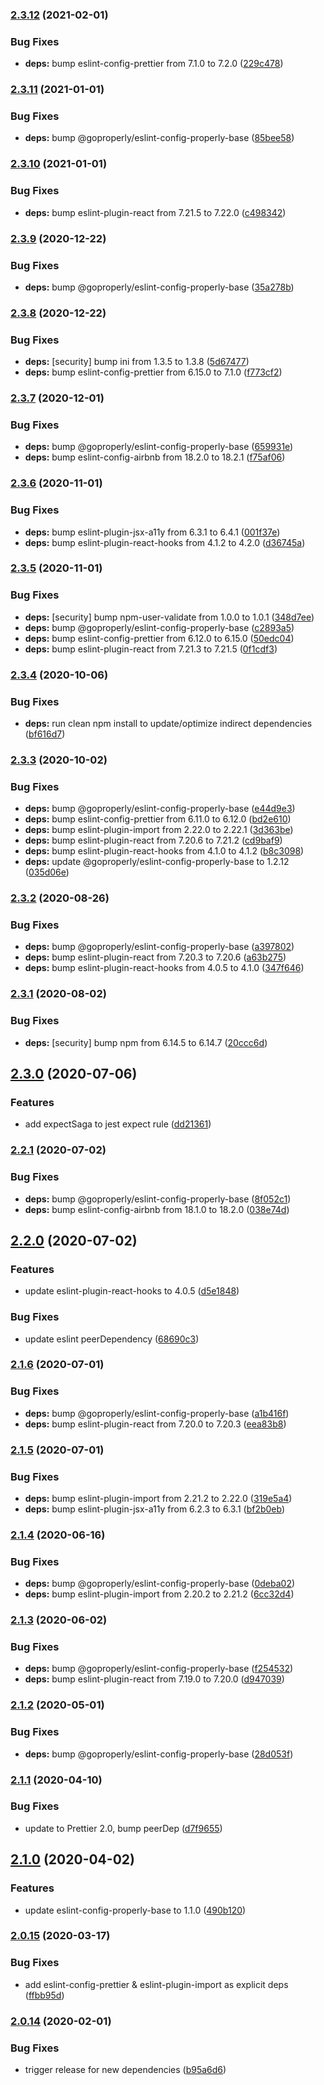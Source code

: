 ### [2.3.12](https://github.com/GoProperly/eslint-config-properly-react/compare/v2.3.11...v2.3.12) (2021-02-01)


### Bug Fixes

* **deps:** bump eslint-config-prettier from 7.1.0 to 7.2.0 ([229c478](https://github.com/GoProperly/eslint-config-properly-react/commit/229c478d81e902263a4ae6b81e66a3612ee2ed37))

### [2.3.11](https://github.com/GoProperly/eslint-config-properly-react/compare/v2.3.10...v2.3.11) (2021-01-01)


### Bug Fixes

* **deps:** bump @goproperly/eslint-config-properly-base ([85bee58](https://github.com/GoProperly/eslint-config-properly-react/commit/85bee58f1c64196872062b1c10f646f4cb6a2e17))

### [2.3.10](https://github.com/GoProperly/eslint-config-properly-react/compare/v2.3.9...v2.3.10) (2021-01-01)


### Bug Fixes

* **deps:** bump eslint-plugin-react from 7.21.5 to 7.22.0 ([c498342](https://github.com/GoProperly/eslint-config-properly-react/commit/c4983428d8cd27806621f845bb3a42b86781c9fc))

### [2.3.9](https://github.com/GoProperly/eslint-config-properly-react/compare/v2.3.8...v2.3.9) (2020-12-22)


### Bug Fixes

* **deps:** bump @goproperly/eslint-config-properly-base ([35a278b](https://github.com/GoProperly/eslint-config-properly-react/commit/35a278b32f2c233316ad2f3df36dafea4e6a8dcf))

### [2.3.8](https://github.com/GoProperly/eslint-config-properly-react/compare/v2.3.7...v2.3.8) (2020-12-22)


### Bug Fixes

* **deps:** [security] bump ini from 1.3.5 to 1.3.8 ([5d67477](https://github.com/GoProperly/eslint-config-properly-react/commit/5d6747755b96fa11bc91011b73a84ae2cb82ee86))
* **deps:** bump eslint-config-prettier from 6.15.0 to 7.1.0 ([f773cf2](https://github.com/GoProperly/eslint-config-properly-react/commit/f773cf220ee9c6a2e6902d32edc2d867adaa333d))

### [2.3.7](https://github.com/GoProperly/eslint-config-properly-react/compare/v2.3.6...v2.3.7) (2020-12-01)


### Bug Fixes

* **deps:** bump @goproperly/eslint-config-properly-base ([659931e](https://github.com/GoProperly/eslint-config-properly-react/commit/659931edf084e2cb037e12deb4bb3f37e20eb965))
* **deps:** bump eslint-config-airbnb from 18.2.0 to 18.2.1 ([f75af06](https://github.com/GoProperly/eslint-config-properly-react/commit/f75af06b9f2154de8eb920256415024c41a048e3))

### [2.3.6](https://github.com/GoProperly/eslint-config-properly-react/compare/v2.3.5...v2.3.6) (2020-11-01)


### Bug Fixes

* **deps:** bump eslint-plugin-jsx-a11y from 6.3.1 to 6.4.1 ([001f37e](https://github.com/GoProperly/eslint-config-properly-react/commit/001f37eba096dea0f2556687740fabafa566e9b0))
* **deps:** bump eslint-plugin-react-hooks from 4.1.2 to 4.2.0 ([d36745a](https://github.com/GoProperly/eslint-config-properly-react/commit/d36745a2cd2ef7960a7007b7e6adc5a7c93689ea))

### [2.3.5](https://github.com/GoProperly/eslint-config-properly-react/compare/v2.3.4...v2.3.5) (2020-11-01)


### Bug Fixes

* **deps:** [security] bump npm-user-validate from 1.0.0 to 1.0.1 ([348d7ee](https://github.com/GoProperly/eslint-config-properly-react/commit/348d7ee877cc19b9d7bbbaca15c3f056e2c5d4a4))
* **deps:** bump @goproperly/eslint-config-properly-base ([c2893a5](https://github.com/GoProperly/eslint-config-properly-react/commit/c2893a541907a52153aa4cd1459e5688213ec484))
* **deps:** bump eslint-config-prettier from 6.12.0 to 6.15.0 ([50edc04](https://github.com/GoProperly/eslint-config-properly-react/commit/50edc04c16fb6bd77b94494b75e9cc3998583120))
* **deps:** bump eslint-plugin-react from 7.21.3 to 7.21.5 ([0f1cdf3](https://github.com/GoProperly/eslint-config-properly-react/commit/0f1cdf3c88b399096b0650d46d96c1c92f67b84f))

### [2.3.4](https://github.com/GoProperly/eslint-config-properly-react/compare/v2.3.3...v2.3.4) (2020-10-06)


### Bug Fixes

* **deps:** run clean npm install to update/optimize indirect dependencies ([bf616d7](https://github.com/GoProperly/eslint-config-properly-react/commit/bf616d713b40a1a57d90712c1fe8a3d00af10589))

### [2.3.3](https://github.com/GoProperly/eslint-config-properly-react/compare/v2.3.2...v2.3.3) (2020-10-02)


### Bug Fixes

* **deps:** bump @goproperly/eslint-config-properly-base ([e44d9e3](https://github.com/GoProperly/eslint-config-properly-react/commit/e44d9e3bb1eec1194423fe8f74f429d8c94b50d9))
* **deps:** bump eslint-config-prettier from 6.11.0 to 6.12.0 ([bd2e610](https://github.com/GoProperly/eslint-config-properly-react/commit/bd2e610977ab90e99ef1e46ce1932d7401225e66))
* **deps:** bump eslint-plugin-import from 2.22.0 to 2.22.1 ([3d363be](https://github.com/GoProperly/eslint-config-properly-react/commit/3d363beca58c9942b8ad2d091ebca807267c01cf))
* **deps:** bump eslint-plugin-react from 7.20.6 to 7.21.2 ([cd9baf9](https://github.com/GoProperly/eslint-config-properly-react/commit/cd9baf9196606673def3d8f08dbdb46c20040ffd))
* **deps:** bump eslint-plugin-react-hooks from 4.1.0 to 4.1.2 ([b8c3098](https://github.com/GoProperly/eslint-config-properly-react/commit/b8c30988cd689816ee39a52a0ee88c3b7868e047))
* **deps:** update @goproperly/eslint-config-properly-base to 1.2.12 ([035d06e](https://github.com/GoProperly/eslint-config-properly-react/commit/035d06e01a529c19dbf258e03cd3a09351d4975c))

### [2.3.2](https://github.com/GoProperly/eslint-config-properly-react/compare/v2.3.1...v2.3.2) (2020-08-26)


### Bug Fixes

* **deps:** bump @goproperly/eslint-config-properly-base ([a397802](https://github.com/GoProperly/eslint-config-properly-react/commit/a397802231c0520ac445a3175b23dfd956c72af8))
* **deps:** bump eslint-plugin-react from 7.20.3 to 7.20.6 ([a63b275](https://github.com/GoProperly/eslint-config-properly-react/commit/a63b2757c14533731cfd85c2feb18d3a443536f3))
* **deps:** bump eslint-plugin-react-hooks from 4.0.5 to 4.1.0 ([347f646](https://github.com/GoProperly/eslint-config-properly-react/commit/347f64670fa4cf3fe2aa48d9f441d069acff6327))

### [2.3.1](https://github.com/GoProperly/eslint-config-properly-react/compare/v2.3.0...v2.3.1) (2020-08-02)


### Bug Fixes

* **deps:** [security] bump npm from 6.14.5 to 6.14.7 ([20ccc6d](https://github.com/GoProperly/eslint-config-properly-react/commit/20ccc6da2ce1cddd19911ab53050cd404ad7351f))

## [2.3.0](https://github.com/GoProperly/eslint-config-properly-react/compare/v2.2.1...v2.3.0) (2020-07-06)


### Features

* add expectSaga to jest expect rule ([dd21361](https://github.com/GoProperly/eslint-config-properly-react/commit/dd21361124d9f8dcbcaa93df6ae8920665c40f19))

### [2.2.1](https://github.com/GoProperly/eslint-config-properly-react/compare/v2.2.0...v2.2.1) (2020-07-02)


### Bug Fixes

* **deps:** bump @goproperly/eslint-config-properly-base ([8f052c1](https://github.com/GoProperly/eslint-config-properly-react/commit/8f052c1101d956e547235b54061539aee375e644))
* **deps:** bump eslint-config-airbnb from 18.1.0 to 18.2.0 ([038e74d](https://github.com/GoProperly/eslint-config-properly-react/commit/038e74d3c574984c100343574dadbdaa4af48fd5))

## [2.2.0](https://github.com/GoProperly/eslint-config-properly-react/compare/v2.1.6...v2.2.0) (2020-07-02)


### Features

* update eslint-plugin-react-hooks to 4.0.5 ([d5e1848](https://github.com/GoProperly/eslint-config-properly-react/commit/d5e18484d023eda200ae64ec830f88a30cd00928))


### Bug Fixes

* update eslint peerDependency ([68690c3](https://github.com/GoProperly/eslint-config-properly-react/commit/68690c30d84a6a3257981e241fd32771f9c074aa))

### [2.1.6](https://github.com/GoProperly/eslint-config-properly-react/compare/v2.1.5...v2.1.6) (2020-07-01)


### Bug Fixes

* **deps:** bump @goproperly/eslint-config-properly-base ([a1b416f](https://github.com/GoProperly/eslint-config-properly-react/commit/a1b416fb2e31ba11f34398d1654cef9e890ffe78))
* **deps:** bump eslint-plugin-react from 7.20.0 to 7.20.3 ([eea83b8](https://github.com/GoProperly/eslint-config-properly-react/commit/eea83b816298fff6bc222828f955304ddb81b606))

### [2.1.5](https://github.com/GoProperly/eslint-config-properly-react/compare/v2.1.4...v2.1.5) (2020-07-01)


### Bug Fixes

* **deps:** bump eslint-plugin-import from 2.21.2 to 2.22.0 ([319e5a4](https://github.com/GoProperly/eslint-config-properly-react/commit/319e5a45244cd5be81d9ff25e8ff1fe8fbe4bd20))
* **deps:** bump eslint-plugin-jsx-a11y from 6.2.3 to 6.3.1 ([bf2b0eb](https://github.com/GoProperly/eslint-config-properly-react/commit/bf2b0ebae870ae60fbcc0e788e86ef9a82c6855d))

### [2.1.4](https://github.com/GoProperly/eslint-config-properly-react/compare/v2.1.3...v2.1.4) (2020-06-16)


### Bug Fixes

* **deps:** bump @goproperly/eslint-config-properly-base ([0deba02](https://github.com/GoProperly/eslint-config-properly-react/commit/0deba020b528b18e84a375b772b3deeef9898dac))
* **deps:** bump eslint-plugin-import from 2.20.2 to 2.21.2 ([6cc32d4](https://github.com/GoProperly/eslint-config-properly-react/commit/6cc32d46eea8e70dbf05c226c34862f269b0f49d))

### [2.1.3](https://github.com/GoProperly/eslint-config-properly-react/compare/v2.1.2...v2.1.3) (2020-06-02)


### Bug Fixes

* **deps:** bump @goproperly/eslint-config-properly-base ([f254532](https://github.com/GoProperly/eslint-config-properly-react/commit/f254532d645e95217c23fdb2c37b6da9c9b3e7c4))
* **deps:** bump eslint-plugin-react from 7.19.0 to 7.20.0 ([d947039](https://github.com/GoProperly/eslint-config-properly-react/commit/d9470392253e971ab5b43c9d8188060f68ae9c06))

### [2.1.2](https://github.com/GoProperly/eslint-config-properly-react/compare/v2.1.1...v2.1.2) (2020-05-01)


### Bug Fixes

* **deps:** bump @goproperly/eslint-config-properly-base ([28d053f](https://github.com/GoProperly/eslint-config-properly-react/commit/28d053f6ce151e55dba3278dfea088bf76196188))

### [2.1.1](https://github.com/GoProperly/eslint-config-properly-react/compare/v2.1.0...v2.1.1) (2020-04-10)


### Bug Fixes

* update to Prettier 2.0, bump peerDep ([d7f9655](https://github.com/GoProperly/eslint-config-properly-react/commit/d7f96552043215562c0909214332b90aaec5eb56))

## [2.1.0](https://github.com/GoProperly/eslint-config-properly-react/compare/v2.0.15...v2.1.0) (2020-04-02)

### Features

- update eslint-config-properly-base to 1.1.0 ([490b120](https://github.com/GoProperly/eslint-config-properly-react/commit/490b120cb28286cbe6a3887d56e1bacb98f9838d))

### [2.0.15](https://github.com/GoProperly/eslint-config-properly-react/compare/v2.0.14...v2.0.15) (2020-03-17)

### Bug Fixes

- add eslint-config-prettier & eslint-plugin-import as explicit deps ([ffbb95d](https://github.com/GoProperly/eslint-config-properly-react/commit/ffbb95d4bb9a2aa8d6770383836eb855a0687ce6))

### [2.0.14](https://github.com/GoProperly/eslint-config-properly-react/compare/v2.0.13...v2.0.14) (2020-02-01)

### Bug Fixes

- trigger release for new dependencies ([b95a6d6](https://github.com/GoProperly/eslint-config-properly-react/commit/b95a6d60db8d670011e908acf0368ed329ce9bdf))
